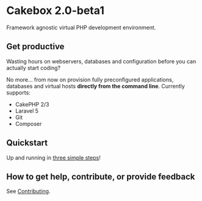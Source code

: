 # Cakebox 2.0-beta1

Framework agnostic virtual PHP development environment.

## Get productive

Wasting hours on webservers, databases and configuration
before you can actually start coding?

No more... from now on provision fully preconfigured applications, databases
and virtual hosts **directly from the command line**.
Currently supports:

+ CakePHP 2/3
+ Laravel 5
+ Git
+ Composer

## Quickstart

Up and running in [three simple steps](quickstart/)!

## How to get help, contribute, or provide feedback

See [Contributing](additional/contributing/).

